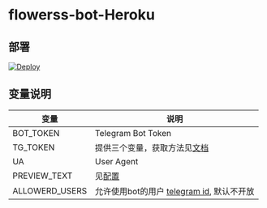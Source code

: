 # flowerss-bot-Heroku

## 部署

[![Deploy](https://www.herokucdn.com/deploy/button.svg)](https://dashboard.heroku.com/new?template=https://github.com/jbwfu/flowerss-bot-Heroku)

## 变量说明

| 变量      | 说明 |
| ----------- | ----------- |
| BOT_TOKEN | Telegram Bot Token |
| TG_TOKEN      | 提供三个变量，获取方法见[文档](https://flowerss-bot.vercel.app/#/faq?id=%e5%a6%82%e4%bd%95%e7%94%b3%e8%af%b7-telegraph-token%ef%bc%9f)       |
| UA   | User Agent        |
| PREVIEW_TEXT | 见[配置](https://flowerss-bot.vercel.app/#/install?id=%e9%85%8d%e7%bd%ae) |
| ALLOWERD_USERS | 允许使用bot的用户 [telegram id](https://flowerss-bot.vercel.app/#/faq?id=%e5%a6%82%e4%bd%95%e8%8e%b7%e5%8f%96%e6%88%91%e7%9a%84telegram-id%ef%bc%9f), 默认不开放 |
